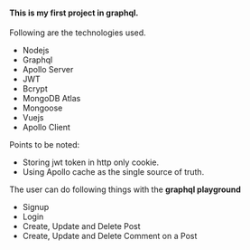 <h4>This is my first project in graphql. </h4>
<p>Following are the technologies used.</p>
<ul>
  <li>Nodejs</li>
  <li>Graphql</li>
  <li>Apollo Server</li>
  <li>JWT</li>
  <li>Bcrypt</li>
  <li>MongoDB Atlas</li>
  <li>Mongoose</li>
  <li>Vuejs</li>
  <li>Apollo Client</li>
  
</ul>
<p>Points to be noted:</p>
<ul>
  <li> Storing jwt token in http only cookie.</li>
  <li> Using Apollo cache as the single source of truth. </li>
</ul>
<p>The user can do following things with  the <strong>graphql playground</strong></p>
<ul>
  <li> Signup</li>
  <li> Login </li>
  <li> Create, Update and Delete Post </li>
  <li> Create, Update and Delete Comment on a Post </li>
</ul>

